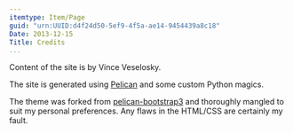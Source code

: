 ```yaml
---
itemtype: Item/Page
guid: "urn:UUID:d4f24d50-5ef9-4f5a-ae14-9454439a8c18"
Date: 2013-12-15
Title: Credits
...
```


Content of the site is by Vince Veselosky.

The site is generated using [Pelican][] and some custom Python magics.

The theme was forked from [pelican-bootstrap3][] and thoroughly mangled to suit my personal preferences. Any flaws in the HTML/CSS are certainly my fault.

[Pelican]: http://getpelican.com
[pelican-bootstrap3]: https://github.com/DandyDev/pelican-bootstrap3
